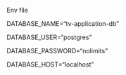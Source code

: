 Env file

DATABASE_NAME=“tv-application-db”

DATABASE_USER=“postgres”

DATABASE_PASSWORD=“nolimits”

DATABASE_HOST=“localhost”
